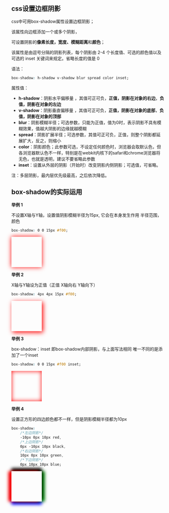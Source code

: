 ## css设置边框阴影

css中可用box-shadow属性设置边框阴影；

该属性向边框添加一个或多个阴影，

可设置阴影的**像素长度，宽度、模糊距离**和**颜色**；

 

该属性是由逗号分隔的阴影列表，每个阴影由 2-4 个长度值、可选的颜色值以及可选的 inset 关键词来规定。省略长度的值是 0

 

语法：

```css
box-shadow: h-shadow v-shadow blur spread color inset;
```

属性值：

- **h-shadow**：阴影水平偏移量 ，其值可正可负，**正值，阴影在对象的右边**，**负值，阴影在对象的左边**
- **v-shadow**：阴影垂直偏移量 ，其值可正可负，**正值，阴影在对象的底部**，**负值，阴影在对象的顶部**
- **blur**：阴影模糊半径；可选参数，只能为正值，值为0时，表示阴影不具有模糊效果，值越大阴影的边缘就越模糊
- **spread**：阴影扩展半径；可选参数，其值可正可负，正值，则整个阴影都延展扩大，反之，则缩小
- **color**：阴影颜色；此参数可选，不设定任何颜色时，浏览器会取默认色，但各浏览器默认色不一样，特别是在webkit内核下的safari和chrome浏览器将无色，也就是透明，建议不要省略此参数
- **inset**：设置从外层的阴影（开始时）改变阴影内侧阴影；可选值，可省略。

注：多层阴影，最内层优先级最高，之后依次降低。

 

## box-shadow的实际运用

**举例 1**

不设置X轴与Y轴，设置值阴影模糊半径为15px, 它会在本身发生作用 半径范围，颜色

```css
box-shadow: 0 0 15px #f00;
```

<div style="width: 100px;height: 100px;box-shadow: 0 0 15px #f00;"></div>

**举例 2**

X轴与Y轴设为正值（正值 X轴向右 Y轴向下）

```css
box-shadow: 4px 4px 15px #f00;
```

<div style="width: 100px;height: 100px;box-shadow: 4px 4px 15px #f00;"></div>

**举例 3**

box-shadow：inset 即box-shadow内部阴影，与上面写法相同 唯一不同的是添加了一个inset

```css
box-shadow: 0 0 15px #f00 inset;
```

<div style="width: 100px;height: 100px;box-shadow: 0 0 15px #f00 inset;"></div>

**举例 4**

设置正方形的四边颜色都不一样，但是阴影模糊半径都为10px

```css
box-shadow:
	/*左边阴影*/
	-10px 0px 10px red,
	/*上边阴影*/
	0px -10px 10px black,
	/*右边阴影*/
	10px 0px 10px green,
	/*下边阴影*/
	0px 10px 10px blue;
```

<div style="width: 100px;height: 100px;box-shadow: -10px 0px 10px red, 0px -10px 10px black, 10px 0px 10px green,  0px 10px 10px blue;;"></div>

